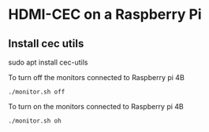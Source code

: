 # HDMI-CEC on a Raspberry Pi

## Install cec utils

sudo apt install cec-utils



To turn off the monitors connected to Raspberry pi 4B

```
./monitor.sh off
```

To turn on the monitors connected to Raspberry pi 4B

```
./monitor.sh oh
```
